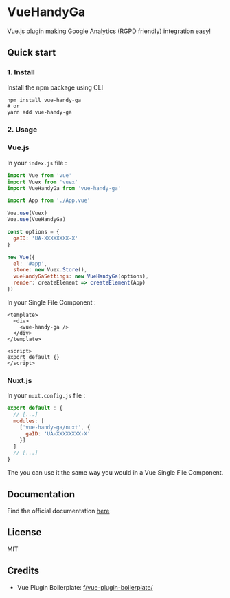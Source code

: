 # VueHandyGa

Vue.js plugin making Google Analytics (RGPD friendly) integration easy!

## Quick start

### 1. Install

Install the npm package using CLI

```
npm install vue-handy-ga
# or
yarn add vue-handy-ga
```

### 2. Usage

### Vue.js

In your `index.js` file :

```js
import Vue from 'vue'
import Vuex from 'vuex'
import VueHandyGa from 'vue-handy-ga'

import App from './App.vue'

Vue.use(Vuex)
Vue.use(VueHandyGa)

const options = {
  gaID: 'UA-XXXXXXXX-X'
}

new Vue({
  el: '#app',
  store: new Vuex.Store(),
  vueHandyGaSettings: new VueHandyGa(options),
  render: createElement => createElement(App)
})
```

In your Single File Component :

```vue
<template>
  <div>
    <vue-handy-ga />
  </div>
</template>

<script>
export default {}
</script>
```

### Nuxt.js

In your `nuxt.config.js` file :

```js
export default : {
  // [...]
  modules: [
    ['vue-handy-ga/nuxt', {
      gaID: 'UA-XXXXXXXX-X'
    }]
  ]
  // [...]
}
```

The you can use it the same way you would in a Vue Single File Component.

## Documentation

Find the official documentation [here](https://pedraal.github.io/vue-handyga/)

## License

MIT

## Credits

- Vue Plugin Boilerplate: [f/vue-plugin-boilerplate/](https://github.com/f/vue-plugin-boilerplate)
